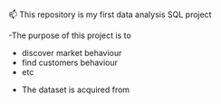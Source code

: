 📫 This repository is my first data analysis SQL project

-The purpose of this project is to
  * discover market behaviour
  * find customers behaviour
  * etc
- The dataset is acquired from

<!---
rendynovianto/rendynovianto is a ✨ special ✨ repository because its `README.md` (this file) appears on your GitHub profile.
You can click the Preview link to take a look at your changes.
--->

